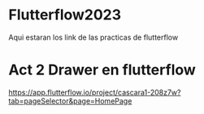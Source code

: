 # Flutterflow2023
Aqui estaran los link de las practicas de flutterflow

# Act 2 Drawer en flutterflow
https://app.flutterflow.io/project/cascara1-208z7w?tab=pageSelector&page=HomePage
